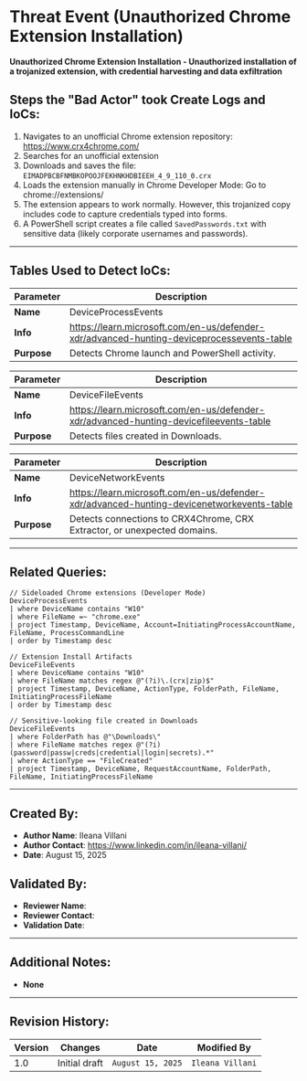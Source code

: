 # Threat Event (Unauthorized Chrome Extension Installation)
**Unauthorized Chrome Extension Installation - Unauthorized installation of a trojanized extension, with credential harvesting and data exfiltration**

## Steps the "Bad Actor" took Create Logs and IoCs:
1. Navigates to an unofficial Chrome extension repository: https://www.crx4chrome.com/
2. Searches for an unofficial extension
3. Downloads and saves the file: ```EIMADPBCBFNMBKOPOOJFEKHNKHDBIEEH_4_9_110_0.crx```
4. Loads the extension manually in Chrome Developer Mode: Go to chrome://extensions/
5. The extension appears to work normally. However, this trojanized copy includes code to capture credentials typed into forms.
6. A PowerShell script creates a file called ```SavedPasswords.txt``` with sensitive data (likely corporate usernames and passwords).

---

## Tables Used to Detect IoCs:
| **Parameter**       | **Description**                                                              |
|---------------------|------------------------------------------------------------------------------|
| **Name**| DeviceProcessEvents|
| **Info**|https://learn.microsoft.com/en-us/defender-xdr/advanced-hunting-deviceprocessevents-table |
| **Purpose**| Detects Chrome launch and PowerShell activity.  |

| **Parameter**       | **Description**                                                              |
|---------------------|------------------------------------------------------------------------------|
| **Name**| DeviceFileEvents|
| **Info**|https://learn.microsoft.com/en-us/defender-xdr/advanced-hunting-devicefileevents-table |
| **Purpose**| Detects files created in Downloads.  |

| **Parameter**       | **Description**                                                              |
|---------------------|------------------------------------------------------------------------------|
| **Name**| DeviceNetworkEvents|
| **Info**|https://learn.microsoft.com/en-us/defender-xdr/advanced-hunting-devicenetworkevents-table|
| **Purpose**| Detects connections to CRX4Chrome, CRX Extractor, or unexpected domains. |

---

## Related Queries:
```kql
// Sideloaded Chrome extensions (Developer Mode)
DeviceProcessEvents
| where DeviceName contains "W10"
| where FileName =~ "chrome.exe"
| project Timestamp, DeviceName, Account=InitiatingProcessAccountName, FileName, ProcessCommandLine
| order by Timestamp desc

// Extension Install Artifacts
DeviceFileEvents
| where DeviceName contains "W10"
| where FileName matches regex @"(?i)\.(crx|zip)$"
| project Timestamp, DeviceName, ActionType, FolderPath, FileName, InitiatingProcessFileName
| order by Timestamp desc

// Sensitive-looking file created in Downloads
DeviceFileEvents
| where FolderPath has @"\Downloads\"
| where FileName matches regex @"(?i)(password|passw|creds|credential|login|secrets).*"
| where ActionType == "FileCreated"
| project Timestamp, DeviceName, RequestAccountName, FolderPath, FileName, InitiatingProcessFileName

```

---

## Created By:
- **Author Name**: Ileana Villani
- **Author Contact**: https://www.linkedin.com/in/ileana-villani/
- **Date**: August 15, 2025

## Validated By:
- **Reviewer Name**: 
- **Reviewer Contact**: 
- **Validation Date**: 

---

## Additional Notes:
- **None**

---

## Revision History:
| **Version** | **Changes**                   | **Date**         | **Modified By**   |
|-------------|-------------------------------|------------------|-------------------|
| 1.0         | Initial draft                  | `August 15, 2025`  | `Ileana Villani`   
